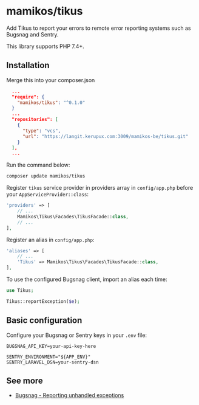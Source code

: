 # mamikos/tikus

Add Tikus to report your errors to remote error reporting systems such as Bugsnag and Sentry. 

This library supports PHP 7.4+.

## Installation

Merge this into your composer.json

```json
  ...
  "require": {
    "mamikos/tikus": "^0.1.0"
  }
  ...
  "repositories": [
    {
      "type": "vcs",
      "url": "https://langit.kerupux.com:3009/mamikos-be/tikus.git"
    }
  ],
  ...
```

Run the command below:
```bash
composer update mamikos/tikus
```

Register `tikus` service provider in providers array in `config/app.php` before your `AppServiceProvider::class`:

```php
'providers' => [
    // ...
    Mamikos\Tikus\Facades\TikusFacade::class,
    // ...
],
```

Register an alias in `config/app.php`:

```php
'aliases' => [
    // ...
    'Tikus' => Mamikos\Tikus\Facades\TikusFacade::class,
],
```

To use the configured Bugsnag client, import an alias each time:

```php
use Tikus;

Tikus::reportException($e);
```

## Basic configuration

Configure your Bugsnag or Sentry keys in your `.env` file:

```
BUGSNAG_API_KEY=your-api-key-here

SENTRY_ENVIRONMENT="${APP_ENV}"
SENTRY_LARAVEL_DSN=your-sentry-dsn
```

## See more
- [Bugsnag - Reporting unhandled exceptions](https://docs.bugsnag.com/platforms/php/laravel/#reporting-unhandled-exceptions)

